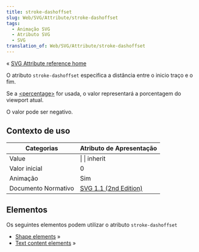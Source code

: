 ```yaml
---
title: stroke-dashoffset
slug: Web/SVG/Attribute/stroke-dashoffset
tags:
  - Animação SVG
  - Atributo SVG
  - SVG
translation_of: Web/SVG/Attribute/stroke-dashoffset
---
```

« [SVG Attribute reference home](/en/SVG/Attribute "en/SVG/Attribute")

O atributo `stroke-dashoffset` especifica a distância entre o inicio traço e o fim.

Se a [\<percentage>](/en/SVG/Content_type#Percentage "en/SVG/Content_type#Percentage") for usada, o valor representará a porcentagem do viewport atual.

O valor pode ser negativo.

## Contexto de uso

| Categorias          | Atributo de Apresentação                                                                                                                                            |
| ------------------- | ------------------------------------------------------------------------------------------------------------------------------------------------------------------- |
| Value               | [<percentage>](/en/SVG/Content_type#Percentage "en/SVG/Content_type#Percentage") \| [<length>](/en/SVG/Content_type#Length "en/SVG/Content_type#Length") \| inherit |
| Valor inicial       | 0                                                                                                                                                                   |
| Animação            | Sim                                                                                                                                                                 |
| Documento Normativo | [SVG 1.1 (2nd Edition)](http://www.w3.org/TR/SVG11/painting.html#StrokeDashoffsetProperty)                                                                          |

## Elementos

Os seguintes elementos podem utilizar o atributo `stroke-dashoffset`

- [Shape elements](/en/SVG/Element#Shape "en/SVG/Element#Shape") »
- [Text content elements](/en/SVG/Element#TextContent "en/SVG/Element#TextContent") »
